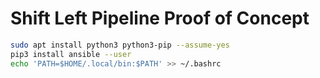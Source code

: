 # Shift Left Pipeline Proof of Concept

```bash
sudo apt install python3 python3-pip --assume-yes
pip3 install ansible --user
echo 'PATH=$HOME/.local/bin:$PATH' >> ~/.bashrc
```
